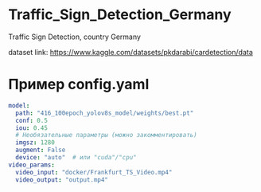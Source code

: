 # Traffic_Sign_Detection_Germany
Traffic Sign Detection, country Germany


dataset link: https://www.kaggle.com/datasets/pkdarabi/cardetection/data

# **Пример config.yaml**
```yaml
model:
  path: "416_100epoch_yolov8s_model/weights/best.pt"
  conf: 0.5
  iou: 0.45
  # Необязательные параметры (можно закомментировать)
  imgsz: 1280
  augment: False
  device: "auto"  # или "cuda"/"cpu"
video_params:
  video_input: "docker/Frankfurt_TS_Video.mp4"
  video_output: "output.mp4"
```